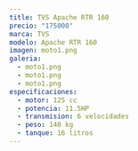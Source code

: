 ```yaml
---
title: TVS Apache RTR 160
precio: "175000"
marca: TVS
modelo: Apache RTR 160
imagen: moto1.png
galeria:
  - moto1.png
  - moto1.png
  - moto1.png
especificaciones:
  - motor: 125 cc
  - potencia: 11.5HP
  - transmision: 6 velocidades
  - peso: 140 kg
  - tanque: 16 litros
---
```

